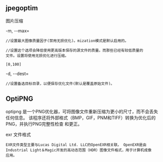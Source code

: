 

## jpegoptim

图片压缩

-m<quality>, --max=<quality>

    //设置最大图像质量因子(禁用无损优化)。mization模式是默认启用的。

    //设置这个选项会降低使用更高版本保存的源文件的质量。而那些已经有较低质量的
    文件。设置将使用无损优化进行压缩。

    [0,100]

-d<path>, --dest=<path>

    //设置备选目标目录，以便保存优化文件(默认是覆盖原始文件)。



## OptiPNG 

optipng 是一个PNG优化器，可将图像文件重新压缩为更小的尺寸，而不会丢失任何信息。
该程序还将外部格式（BMP，GIF，PNM和TIFF）转换为优化后的PNG，并执行PNG完整性检查
和更正。



exr 文件格式

    EXR文件类型主要与Lucas Digital Ltd. LLC的OpenEXR相关联。 OpenEXR是由
    Industrial Light＆Magic开发的高动态范围（HDR）图像文件格式，用于计算机成像
    应用。
